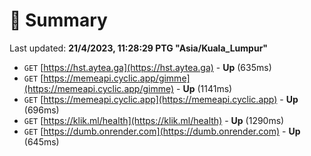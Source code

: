 # 📖 Summary
Last updated: **21/4/2023, 11:28:29 PTG "Asia/Kuala_Lumpur"**

- `GET` [https://hst.aytea.ga](https://hst.aytea.ga) - **Up** (635ms)
- `GET` [https://memeapi.cyclic.app/gimme](https://memeapi.cyclic.app/gimme) - **Up** (1141ms)
- `GET` [https://memeapi.cyclic.app](https://memeapi.cyclic.app) - **Up** (696ms)
- `GET` [https://klik.ml/health](https://klik.ml/health) - **Up** (1290ms)
- `GET` [https://dumb.onrender.com](https://dumb.onrender.com) - **Up** (645ms)
